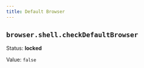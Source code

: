 ```yaml
---
title: Default Browser
---
```



## `browser.shell.checkDefaultBrowser`

Status: **locked**

Value: `false`


